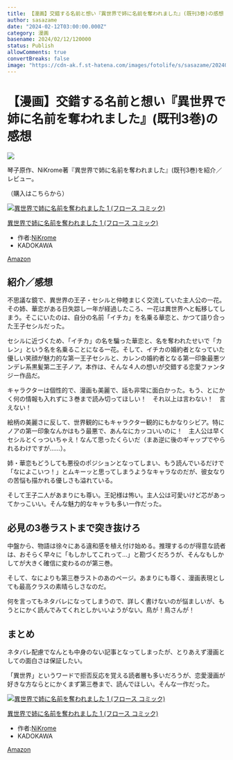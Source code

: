```yaml
---
title: 【漫画】交錯する名前と想い『異世界で姉に名前を奪われました』(既刊3巻)の感想
author: sasazame
date: "2024-02-12T03:00:00.000Z"
category: 漫画
basename: 2024/02/12/120000
status: Publish
allowComments: true
convertBreaks: false
image: "https://cdn-ak.f.st-hatena.com/images/fotolife/s/sasazame/20240212/20240212114931.png"
---
```

# 【漫画】交錯する名前と想い『異世界で姉に名前を奪われました』(既刊3巻)の感想

![](https://cdn-ak.f.st-hatena.com/images/fotolife/s/sasazame/20240212/20240212114931.png)

琴子原作、NiKrome著『異世界で姉に名前を奪われました』(既刊3巻)を紹介／レビュー。

（購入はこちらから）  

[![異世界で姉に名前を奪われました 1 (フロース コミック)](https://m.media-amazon.com/images/I/51YIM5mKdEL._SL500_.jpg "異世界で姉に名前を奪われました 1 (フロース コミック)")](https://www.amazon.co.jp/dp/4046819693?tag=mochig08-22&linkCode=ogi&th=1&psc=1)

[異世界で姉に名前を奪われました 1 (フロース コミック)](https://www.amazon.co.jp/dp/4046819693?tag=mochig08-22&linkCode=ogi&th=1&psc=1)

-   作者:[NiKrome](https://d.hatena.ne.jp/keyword/NiKrome)
-   KADOKAWA

[Amazon](https://www.amazon.co.jp/dp/4046819693?tag=mochig08-22&linkCode=ogi&th=1&psc=1)

<!-- Extended Body -->

## 紹介／感想

不思議な鏡で、異世界の王子・セシルと仲睦まじく交流していた主人公の一花。その姉、華恋がある日失踪し一年が経過したころ、一花は異世界へと転移してしまう。そこにいたのは、自分の名前「イチカ」を名乗る華恋と、かつて語り合った王子セシルだった。

セシルに近づくため、「イチカ」の名を騙った華恋と、名を奪われたせいで「カレン」という名を名乗ることになる一花。そして、イチカの婚約者となっていた優しい笑顔が魅力的な第一王子セシルと、カレンの婚約者となる第一印象最悪ツンデレ系黒髪第二王子ノア。本作は、そんな４人の想いが交錯する恋愛ファンタジー作品だ。

キャラクターは個性的で、漫画も美麗で、話も非常に面白かった。もう、とにかく何の情報も入れずに３巻まで読み切ってほしい！　それ以上は言わない！　言えない！

  

絵柄の美麗さに反して、世界観的にもキャラクター観的にもかなりシビア。特にノアの第一印象なんかはもう最悪で、あんなにカッコいいのに！　主人公は早くセシルとくっついちゃえ！なんて思ったくらいだ（まあ逆に後のギャップでやられるわけですが……）。

姉・華恋もどうしても悪役のポジションとなってしまい、もう読んでいるだけで「なによこいつ！」とムキーッと思ってしまうようなキャラなのだが、彼女なりの苦悩も描かれる優しさも溢れている。

そして王子二人があまりにも尊い。王妃様は怖い。主人公は可愛いけど芯があってかっこいい。そんな魅力的なキャラも多い一作だった。

## 必見の3巻ラストまで突き抜けろ

中盤から、物語は徐々にある違和感を植え付け始める。推理するのが得意な読者は、おそらく早々に「もしかしてこれって…」と勘づくだろうが、そんなもしかしてが大きく確信に変わるのが第三巻。

そして、なによりも第三巻ラストのあのページ。あまりにも尊く、漫画表現としても最高クラスの素晴らしさなのだ。

何を言ってもネタバレになってしまうので、詳しく書けないのが悩ましいが、もうとにかく読んでみてくれとしかいいようがない。鳥が！鳥さんが！

## まとめ

ネタバレ配慮でなんとも中身のない記事となってしまったが、とりあえず漫画としての面白さは保証したい。

「異世界」というワードで拒否反応を覚える読者層も多いだろうが、恋愛漫画が好きな方ならとにかくまず第三巻まで、読んでほしい。そんな一作だった。

[![異世界で姉に名前を奪われました 1 (フロース コミック)](https://m.media-amazon.com/images/I/51YIM5mKdEL._SL500_.jpg "異世界で姉に名前を奪われました 1 (フロース コミック)")](https://www.amazon.co.jp/dp/4046819693?tag=mochig08-22&linkCode=ogi&th=1&psc=1)

[異世界で姉に名前を奪われました 1 (フロース コミック)](https://www.amazon.co.jp/dp/4046819693?tag=mochig08-22&linkCode=ogi&th=1&psc=1)

-   作者:[NiKrome](https://d.hatena.ne.jp/keyword/NiKrome)
-   KADOKAWA

[Amazon](https://www.amazon.co.jp/dp/4046819693?tag=mochig08-22&linkCode=ogi&th=1&psc=1)